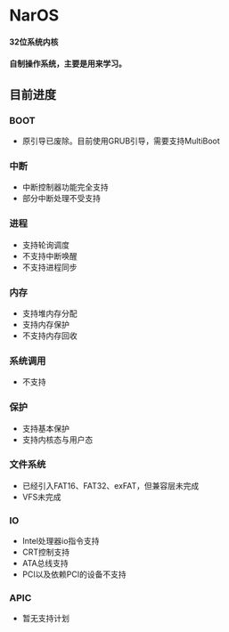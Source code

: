 # NarOS
#### 32位系统内核
#### 自制操作系统，主要是用来学习。

## 目前进度
### BOOT
- 原引导已废除。目前使用GRUB引导，需要支持MultiBoot
### 中断
- 中断控制器功能完全支持
- 部分中断处理不受支持
### 进程
- 支持轮询调度
- 不支持中断唤醒
- 不支持进程同步
### 内存
- 支持堆内存分配
- 支持内存保护
- 不支持内存回收
### 系统调用
- 不支持
### 保护
- 支持基本保护
- 支持内核态与用户态
### 文件系统
- 已经引入FAT16、FAT32、exFAT，但兼容层未完成
- VFS未完成
### IO
- Intel处理器io指令支持
- CRT控制支持
- ATA总线支持
- PCI以及依赖PCI的设备不支持
### APIC
- 暂无支持计划
